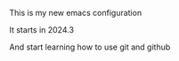 This is my new emacs configuration

It starts in 2024.3

And start learning how to use git and github

